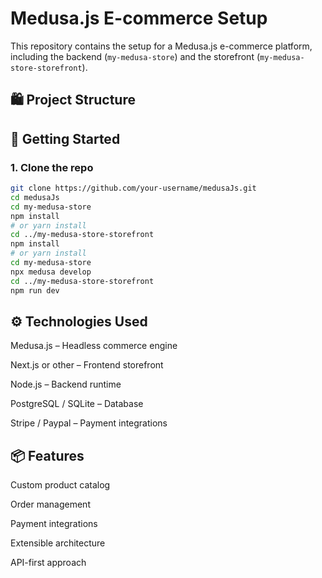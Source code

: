 # Medusa.js E-commerce Setup

This repository contains the setup for a Medusa.js e-commerce platform, including the backend (`my-medusa-store`) and the storefront (`my-medusa-store-storefront`).

## 🛍️ Project Structure


## 🚀 Getting Started

### 1. Clone the repo

```bash
git clone https://github.com/your-username/medusaJs.git
cd medusaJs
cd my-medusa-store
npm install
# or yarn install
cd ../my-medusa-store-storefront
npm install
# or yarn install
cd my-medusa-store
npx medusa develop
cd ../my-medusa-store-storefront
npm run dev
```


## ⚙️ Technologies Used
Medusa.js – Headless commerce engine

Next.js or other – Frontend storefront

Node.js – Backend runtime

PostgreSQL / SQLite – Database

Stripe / Paypal – Payment integrations

## 📦 Features
Custom product catalog

Order management

Payment integrations

Extensible architecture

API-first approach
